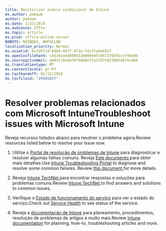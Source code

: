 ```yaml
---
title: Monitorizar acesso condicional de Intune
ms.author: pebaum
author: pebaum
ms.date: 1/23/2019
ms.audience: ITPro
ms.topic: article
ms.prod: office-online-server
ROBOTS: NOINDEX, NOFOLLOW
localization_priority: Normal
ms.assetid: bc1d971d-84b0-447f-971e-7dc37ebeb5af
ms.openlocfilehash: c45341e8d006531b089e0fc0473704fbce740a8b
ms.sourcegitcommit: dd43cc0a9470f98b8ef2a3787c823801d674c666
ms.translationtype: MT
ms.contentlocale: pt-PT
ms.lasthandoff: 02/12/2019
ms.locfileid: "29905627"
---
```

# <a name="troubleshoot-issues-with-microsoft-intune"></a><span data-ttu-id="296e2-102">Resolver problemas relacionados com Microsoft Intune</span><span class="sxs-lookup"><span data-stu-id="296e2-102">Troubleshoot issues with Microsoft Intune</span></span>

<span data-ttu-id="296e2-103">Reveja recursos listados abaixo para resolver o problema agora.</span><span class="sxs-lookup"><span data-stu-id="296e2-103">Review resources listed below to resolve your issue now.</span></span>
  
1. <span data-ttu-id="296e2-p101">Utilize o [Portal de resolução de problemas de Intune](https://devicemanagement.microsoft.com/#blade/Microsoft_Intune_DeviceSettings/TroubleshootBlade) para diagnosticar e resolver algumas falhas comuns. Reveja [Este documento ](https://docs.microsoft.com/intune/help-desk-operators)para obter mais detalhes.</span><span class="sxs-lookup"><span data-stu-id="296e2-p101">Use [Intune Troubleshooting Portal](https://devicemanagement.microsoft.com/#blade/Microsoft_Intune_DeviceSettings/TroubleshootBlade) to diagnose and resolve some common failures. Review [this document ](https://docs.microsoft.com/intune/help-desk-operators)for more details.</span></span>
    
2. <span data-ttu-id="296e2-106">Reveja [Intune TechNet ](https://social.technet.microsoft.com/forums/home?forum=microsoftintuneprod)para encontrar respostas e soluções para problemas comuns.</span><span class="sxs-lookup"><span data-stu-id="296e2-106">Review [Intune TechNet ](https://social.technet.microsoft.com/forums/home?forum=microsoftintuneprod)to find answers and solutions to common issues.</span></span>
    
3. <span data-ttu-id="296e2-107">Verifique o [Estado de funcionamento do serviço](https://portal.office.com/AdminPortal/Home#/servicehealth) para ver o estado do serviço.</span><span class="sxs-lookup"><span data-stu-id="296e2-107">Check out [Service Health](https://portal.office.com/AdminPortal/Home#/servicehealth) to see status of the service.</span></span> 
    
4. <span data-ttu-id="296e2-108">Reveja a [documentação de Intune](https://docs.microsoft.com/intune/) para planeamento, procedimentos, resolução de problemas de artigos e muito mais.</span><span class="sxs-lookup"><span data-stu-id="296e2-108">Review [Intune documentation](https://docs.microsoft.com/intune/) for planning, how-to, troubleshooting articles and more.</span></span> 
    

